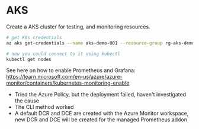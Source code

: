 # AKS

Create a AKS cluster for testing, and monitoring resources.


```sh
# get K8s credentials
az aks get-credentials --name aks-demo-001 --resource-group rg-aks-demo-001

# now you could connect to it using kubectl
kubectl get nodes
```

See here on how to enable Prometheus and Grafana: https://learn.microsoft.com/en-us/azure/azure-monitor/containers/kubernetes-monitoring-enable

- Tried the Azure Policy, but the deployment failed, haven't investigated the cause
- The CLI method worked
- A default DCR and DCE are created with the Azure Monitor workspace, new DCR and DCE will be created for the managed Prometheus addon